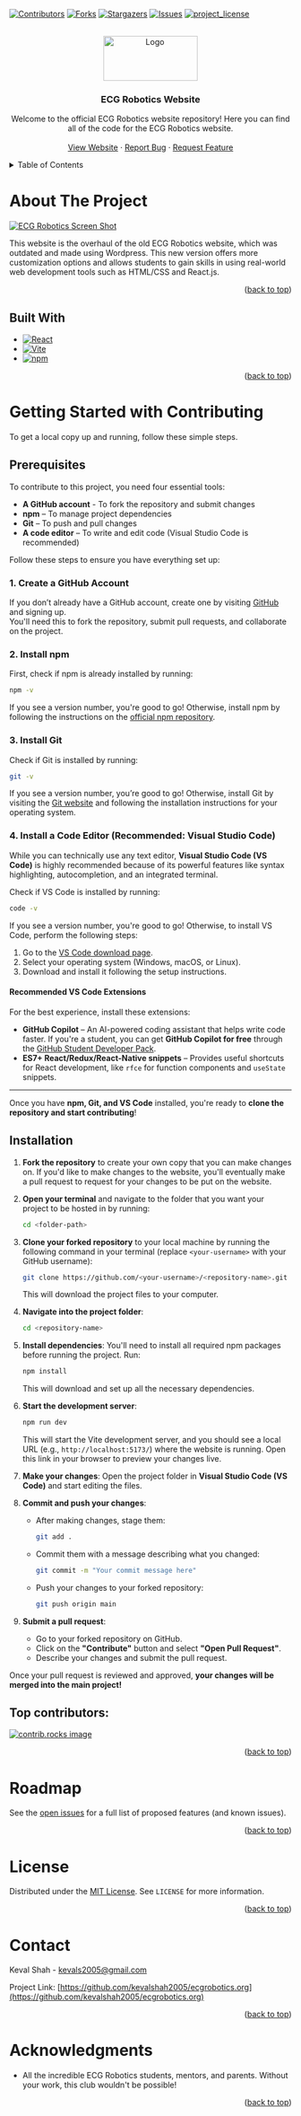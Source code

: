<!-- Improved compatibility of back to top link: See: https://github.com/othneildrew/Best-README-Template/pull/73 -->
<a id="readme-top"></a>
<!--
*** Thanks for checking out the Best-README-Template. If you have a suggestion
*** that would make this better, please fork the repo and create a pull request
*** or simply open an issue with the tag "enhancement".
*** Don't forget to give the project a star!
*** Thanks again! Now go create something AMAZING! :D
-->



<!-- PROJECT SHIELDS -->
<!--
*** I'm using markdown "reference style" links for readability.
*** Reference links are enclosed in brackets [ ] instead of parentheses ( ).
*** See the bottom of this document for the declaration of the reference variables
*** for contributors-url, forks-url, etc. This is an optional, concise syntax you may use.
*** https://www.markdownguide.org/basic-syntax/#reference-style-links
-->
[![Contributors][contributors-shield]][contributors-url]
[![Forks][forks-shield]][forks-url]
[![Stargazers][stars-shield]][stars-url]
[![Issues][issues-shield]][issues-url]
[![project_license][license-shield]][license-url]


<!-- PROJECT LOGO -->
<br />
<div align="center">
  <a href="https://github.com/kevalshah2005/ecgrobotics.org">
    <img src="src/assets/logo.webp" alt="Logo" width="168" height="80">
  </a>

<h3 align="center">ECG Robotics Website</h3>

  <p align="center">
    Welcome to the official ECG Robotics website repository! Here you can find all of the code for the ECG Robotics website.
    <br />
    <br />
    <a href="https://ecgrobotics.org">View Website</a>
    &middot;
    <a href=[bug-issue-url]>Report Bug</a>
    &middot;
    <a href=[feature-issue-url]>Request Feature</a>
  </p>
</div>



<!-- TABLE OF CONTENTS -->
<details>
  <summary>Table of Contents</summary>
  <ol>
    <li>
      <a href="#about-the-project">About The Project</a>
      <ul>
        <li><a href="#built-with">Built With</a></li>
      </ul>
    </li>
    <li>
      <a href="#getting-started-with-contributing">Getting Started With Contributing</a>
      <ul>
        <li><a href="#prerequisites">Prerequisites</a></li>
        <li><a href="#installation">Installation</a></li>
      </ul>
    </li>
    <li><a href="#roadmap">Roadmap</a></li>
    <li><a href="#license">License</a></li>
    <li><a href="#contact">Contact</a></li>
    <li><a href="#acknowledgments">Acknowledgments</a></li>
  </ol>
</details>



<!-- ABOUT THE PROJECT -->
# About The Project

[![ECG Robotics Screen Shot][product-screenshot]](https://ecgrobotics.org)

This website is the overhaul of the old ECG Robotics website, which was outdated and made using Wordpress. This new version offers more customization options and allows students to gain skills in using real-world web development tools such as HTML/CSS and React.js.

<p align="right">(<a href="#readme-top">back to top</a>)</p>



## Built With

* [![React][React.js]][React-url]
* [![Vite][Vite]][Vite-url]
* [![npm][npm]][npm-url]

<p align="right">(<a href="#readme-top">back to top</a>)</p>



<!-- GETTING STARTED -->
# Getting Started with Contributing

To get a local copy up and running, follow these simple steps.

## Prerequisites

To contribute to this project, you need four essential tools:  

- **A GitHub account** - To fork the repository and submit changes
- **npm** – To manage project dependencies  
- **Git** – To push and pull changes  
- **A code editor** – To write and edit code (Visual Studio Code is recommended)  

Follow these steps to ensure you have everything set up:  

### 1. Create a GitHub Account  

If you don’t already have a GitHub account, create one by visiting [GitHub](https://github.com/) and signing up.  
You'll need this to fork the repository, submit pull requests, and collaborate on the project.  

### 2. Install npm  

First, check if npm is already installed by running:  
```sh
npm -v
```
If you see a version number, you're good to go! Otherwise, install npm by following the instructions on the [official npm repository][npm-installation-url].

### 3. Install Git  

Check if Git is installed by running:  
```sh
git -v
```  
If you see a version number, you’re good to go! Otherwise, install Git by visiting the [Git website](https://git-scm.com/) and following the installation instructions for your operating system.  

### 4. Install a Code Editor (Recommended: Visual Studio Code)  

While you can technically use any text editor, **Visual Studio Code (VS Code)** is highly recommended because of its powerful features like syntax highlighting, autocompletion, and an integrated terminal.

Check if VS Code is installed by running:
```sh
code -v
```
If you see a version number, you're good to go! Otherwise, to install VS Code, perform the following steps:
1. Go to the [VS Code download page](https://code.visualstudio.com/Download).  
2. Select your operating system (Windows, macOS, or Linux).  
3. Download and install it following the setup instructions.

#### Recommended VS Code Extensions  

For the best experience, install these extensions: 
- **GitHub Copilot** – An AI-powered coding assistant that helps write code faster. If you're a student, you can get **GitHub Copilot for free** through the [GitHub Student Developer Pack](https://education.github.com/pack).  
- **ES7+ React/Redux/React-Native snippets** – Provides useful shortcuts for React development, like `rfce` for function components and `useState` snippets.

---

Once you have **npm, Git, and VS Code** installed, you're ready to **clone the repository and start contributing**!


## Installation  

1. **Fork the repository** to create your own copy that you can make changes on. If you'd like to make changes to the website, you'll eventually make a pull request to request for your changes to be put on the website. 
2. **Open your terminal** and navigate to the folder that you want your project to be hosted in by running:
    ```sh
    cd <folder-path>
    ```
3. **Clone your forked repository** to your local machine by running the following command in your terminal (replace `<your-username>` with your GitHub username):  
   ```sh
   git clone https://github.com/<your-username>/<repository-name>.git
   ``` 
   This will download the project files to your computer.  

4. **Navigate into the project folder**:  
   ```sh
   cd <repository-name>
   ```  

5. **Install dependencies**: You'll need to install all required npm packages before running the project. Run:  
   ```sh
   npm install
   ```  
   This will download and set up all the necessary dependencies.  

6. **Start the development server**:  
   ```sh
   npm run dev
   ```  
   This will start the Vite development server, and you should see a local URL (e.g., `http://localhost:5173/`) where the website is running. Open this link in your browser to preview your changes live.  

7. **Make your changes**: Open the project folder in **Visual Studio Code (VS Code)** and start editing the files.  

8. **Commit and push your changes**:  
   - After making changes, stage them:  
     ```sh
     git add .
     ```  
   - Commit them with a message describing what you changed:  
     ```sh
     git commit -m "Your commit message here"
     ```  
   - Push your changes to your forked repository:  
     ```sh
     git push origin main
     ```  

9. **Submit a pull request**:
   - Go to your forked repository on GitHub.  
   - Click on the **"Contribute"** button and select **"Open Pull Request"**.  
   - Describe your changes and submit the pull request.  

Once your pull request is reviewed and approved, **your changes will be merged into the main project!**

## Top contributors:

<a href="https://github.com/kevalshah2005/ecgrobotics.org/graphs/contributors">
  <img src="https://contrib.rocks/image?repo=kevalshah2005/ecgrobotics.org" alt="contrib.rocks image" />
</a>

<p align="right">(<a href="#readme-top">back to top</a>)</p>


<!-- ROADMAP -->
# Roadmap

See the [open issues](https://github.com/kevalshah2005/ecgrobotics.org/issues) for a full list of proposed features (and known issues).

<p align="right">(<a href="#readme-top">back to top</a>)</p>


<!-- LICENSE -->
# License

Distributed under the [MIT License]([license_url]). See `LICENSE` for more information.

<p align="right">(<a href="#readme-top">back to top</a>)</p>



<!-- CONTACT -->
# Contact

Keval Shah - kevals2005@gmail.com

Project Link: [https://github.com/kevalshah2005/ecgrobotics.org](https://github.com/kevalshah2005/ecgrobotics.org)

<p align="right">(<a href="#readme-top">back to top</a>)</p>



<!-- ACKNOWLEDGMENTS -->
# Acknowledgments

* All the incredible ECG Robotics students, mentors, and parents. Without your work, this club wouldn't be possible!

<p align="right">(<a href="#readme-top">back to top</a>)</p>



<!-- MARKDOWN LINKS & IMAGES -->
<!-- https://www.markdownguide.org/basic-syntax/#reference-style-links -->
[contributors-shield]: https://img.shields.io/github/contributors/kevalshah2005/ecgrobotics.org.svg?style=for-the-badge
[contributors-url]: https://github.com/kevalshah2005/ecgrobotics.org/graphs/contributors
[forks-shield]: https://img.shields.io/github/forks/kevalshah2005/ecgrobotics.org.svg?style=for-the-badge
[forks-url]: https://github.com/kevalshah2005/ecgrobotics.org/network/members
[stars-shield]: https://img.shields.io/github/stars/kevalshah2005/ecgrobotics.org.svg?style=for-the-badge
[stars-url]: https://github.com/kevalshah2005/ecgrobotics.org/stargazers
[issues-shield]: https://img.shields.io/github/issues/kevalshah2005/ecgrobotics.org.svg?style=for-the-badge
[issues-url]: https://github.com/kevalshah2005/ecgrobotics.org/issues
[license-shield]: https://img.shields.io/github/license/kevalshah2005/ecgrobotics.org.svg?style=for-the-badge
[license-url]: https://github.com/kevalshah2005/ecgrobotics.org/blob/main/LICENSE
[product-screenshot]: readme_media/landing.png
[React.js]: https://img.shields.io/badge/React-20232A?style=for-the-badge&logo=react&logoColor=61DAFB
[React-url]: https://reactjs.org/
[Vite]: https://img.shields.io/badge/Vite-20232A?style=for-the-badge&logo=vite
[Vite-url]: https://vite.dev
[npm]: https://img.shields.io/badge/npm-20232A?style=for-the-badge&logo=npm&logoColor=CB3837
[npm-url]: https://www.npmjs.com/
[npm-installation-url]: https://github.com/nvm-sh/nvm
[bug-issue-url]: https://github.com/kevalshah2005/ecgrobotics.org/issues/new?labels=bug&template=bug_report.md
[feature-issue-url]: https://github.com/kevalshah2005/ecgrobotics.org/issues/new?labels=enhancement&template=feature_request.md